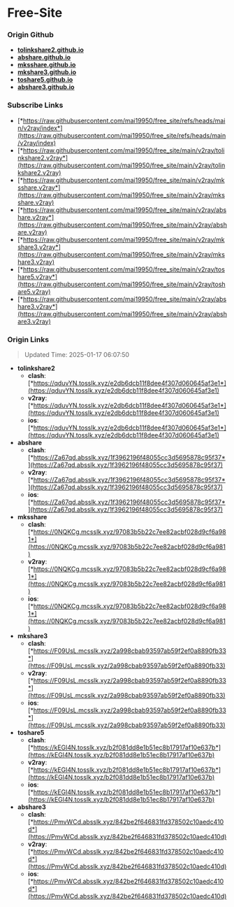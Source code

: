 # Free-Site

### Origin Github

- [**tolinkshare2.github.io**](https://github.com/tolinkshare2/tolinkshare2.github.io)
- [**abshare.github.io**](https://github.com/abshare/abshare.github.io)
- [**mksshare.github.io**](https://github.com/mksshare/mksshare.github.io)
- [**mkshare3.github.io**](https://github.com/mkshare3/mkshare3.github.io)
- [**toshare5.github.io**](https://github.com/toshare5/toshare5.github.io)
- [**abshare3.github.io**](https://github.com/abshare3/abshare3.github.io)

### Subscribe Links

- [*https://raw.githubusercontent.com/mai19950/free_site/refs/heads/main/v2ray/index*](https://raw.githubusercontent.com/mai19950/free_site/refs/heads/main/v2ray/index)
- [*https://raw.githubusercontent.com/mai19950/free_site/main/v2ray/tolinkshare2.v2ray*](https://raw.githubusercontent.com/mai19950/free_site/main/v2ray/tolinkshare2.v2ray)
- [*https://raw.githubusercontent.com/mai19950/free_site/main/v2ray/mksshare.v2ray*](https://raw.githubusercontent.com/mai19950/free_site/main/v2ray/mksshare.v2ray)
- [*https://raw.githubusercontent.com/mai19950/free_site/main/v2ray/abshare.v2ray*](https://raw.githubusercontent.com/mai19950/free_site/main/v2ray/abshare.v2ray)
- [*https://raw.githubusercontent.com/mai19950/free_site/main/v2ray/mkshare3.v2ray*](https://raw.githubusercontent.com/mai19950/free_site/main/v2ray/mkshare3.v2ray)
- [*https://raw.githubusercontent.com/mai19950/free_site/main/v2ray/toshare5.v2ray*](https://raw.githubusercontent.com/mai19950/free_site/main/v2ray/toshare5.v2ray)
- [*https://raw.githubusercontent.com/mai19950/free_site/main/v2ray/abshare3.v2ray*](https://raw.githubusercontent.com/mai19950/free_site/main/v2ray/abshare3.v2ray)

### Origin Links

> Updated Time: 2025-01-17 06:07:50

- **tolinkshare2**
  - **clash**: [*https://qduvYN.tosslk.xyz/e2db6dcb11f8dee4f307d060645af3e1*](https://qduvYN.tosslk.xyz/e2db6dcb11f8dee4f307d060645af3e1)
  - **v2ray**: [*https://qduvYN.tosslk.xyz/e2db6dcb11f8dee4f307d060645af3e1*](https://qduvYN.tosslk.xyz/e2db6dcb11f8dee4f307d060645af3e1)
  - **ios**: [*https://qduvYN.tosslk.xyz/e2db6dcb11f8dee4f307d060645af3e1*](https://qduvYN.tosslk.xyz/e2db6dcb11f8dee4f307d060645af3e1)
- **abshare**
  - **clash**: [*https://Za67qd.absslk.xyz/1f3962196f48055cc3d5695878c95f37*](https://Za67qd.absslk.xyz/1f3962196f48055cc3d5695878c95f37)
  - **v2ray**: [*https://Za67qd.absslk.xyz/1f3962196f48055cc3d5695878c95f37*](https://Za67qd.absslk.xyz/1f3962196f48055cc3d5695878c95f37)
  - **ios**: [*https://Za67qd.absslk.xyz/1f3962196f48055cc3d5695878c95f37*](https://Za67qd.absslk.xyz/1f3962196f48055cc3d5695878c95f37)
- **mksshare**
  - **clash**: [*https://0NQKCg.mcsslk.xyz/97083b5b22c7ee82acbf028d9cf6a981*](https://0NQKCg.mcsslk.xyz/97083b5b22c7ee82acbf028d9cf6a981)
  - **v2ray**: [*https://0NQKCg.mcsslk.xyz/97083b5b22c7ee82acbf028d9cf6a981*](https://0NQKCg.mcsslk.xyz/97083b5b22c7ee82acbf028d9cf6a981)
  - **ios**: [*https://0NQKCg.mcsslk.xyz/97083b5b22c7ee82acbf028d9cf6a981*](https://0NQKCg.mcsslk.xyz/97083b5b22c7ee82acbf028d9cf6a981)
- **mkshare3**
  - **clash**: [*https://F09UsL.mcsslk.xyz/2a998cbab93597ab59f2ef0a8890fb33*](https://F09UsL.mcsslk.xyz/2a998cbab93597ab59f2ef0a8890fb33)
  - **v2ray**: [*https://F09UsL.mcsslk.xyz/2a998cbab93597ab59f2ef0a8890fb33*](https://F09UsL.mcsslk.xyz/2a998cbab93597ab59f2ef0a8890fb33)
  - **ios**: [*https://F09UsL.mcsslk.xyz/2a998cbab93597ab59f2ef0a8890fb33*](https://F09UsL.mcsslk.xyz/2a998cbab93597ab59f2ef0a8890fb33)
- **toshare5**
  - **clash**: [*https://kEGl4N.tosslk.xyz/b2f081dd8e1b51ec8b17917af10e637b*](https://kEGl4N.tosslk.xyz/b2f081dd8e1b51ec8b17917af10e637b)
  - **v2ray**: [*https://kEGl4N.tosslk.xyz/b2f081dd8e1b51ec8b17917af10e637b*](https://kEGl4N.tosslk.xyz/b2f081dd8e1b51ec8b17917af10e637b)
  - **ios**: [*https://kEGl4N.tosslk.xyz/b2f081dd8e1b51ec8b17917af10e637b*](https://kEGl4N.tosslk.xyz/b2f081dd8e1b51ec8b17917af10e637b)
- **abshare3**
  - **clash**: [*https://PmvWCd.absslk.xyz/842be2f646831fd378502c10aedc410d*](https://PmvWCd.absslk.xyz/842be2f646831fd378502c10aedc410d)
  - **v2ray**: [*https://PmvWCd.absslk.xyz/842be2f646831fd378502c10aedc410d*](https://PmvWCd.absslk.xyz/842be2f646831fd378502c10aedc410d)
  - **ios**: [*https://PmvWCd.absslk.xyz/842be2f646831fd378502c10aedc410d*](https://PmvWCd.absslk.xyz/842be2f646831fd378502c10aedc410d)
